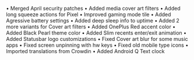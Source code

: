 • Merged April security patches 
• Added media cover art filters 
• Added long squeeze actions for Pixel 
• Improved gaming mode tile 
• Added Agressive battery settings 
• Added deep sleep info to uptime 
• Added 2 more variants for Cover art filters 
• Added OnePlus Red accent color 
• Added Black Pearl theme color 
• Added Slim recents enter/exit animation 
• Added Statusbar logo customizations 
• Fixed Cover art blur for some music apps 
• Fixed screen unpinning with hw keys 
• Fixed old mobile type icons 
• Imported translations from Crowdin 
• Added Android Q Text clock